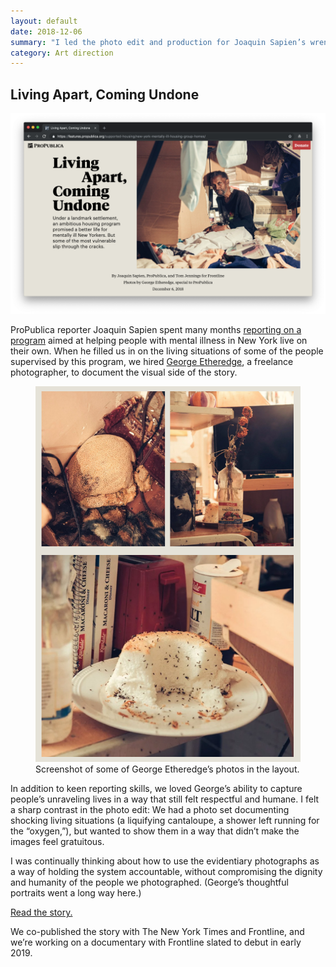 ```yaml
---
layout: default
date: 2018-12-06
summary: "I led the photo edit and production for Joaquin Sapien’s wrenching reporting on an ambitious housing program for mentally ill New Yorkers and how some of the most vulnerable slipped through the cracks."
category: Art direction
---
```


## Living Apart, Coming Undone

<img src="/assets/img/20181206-supported-housing-lead.png" alt="A screenshot of the opening art of a story, showing a man sitting surrounded by his belongings in his apartment in Flatbush, Brooklyn"/>

ProPublica reporter Joaquin Sapien spent many months [reporting on a program](https://features.propublica.org/supported-housing/new-york-mentally-ill-housing-group-homes/) aimed at helping people with mental illness in New York live on their own. When he filled us in on the living situations of some of the people supervised by this program, we hired [George Etheredge](https://www.instagram.com/george_etheredge/?hl=en), a freelance photographer, to document the visual side of the story.

<figure class="inset">
  <img src="/assets/img/20181206-supported-housing-3-up.png"/>
  <figcaption>Screenshot of some of George Etheredge’s photos in the layout.</figcaption>
</figure>

In addition to keen reporting skills, we loved George’s ability to capture people’s unraveling lives in a way that still felt respectful and humane. I felt a sharp contrast in the photo edit: We had a photo set documenting shocking living situations (a liquifying cantaloupe, a shower left running for the “oxygen,”), but wanted to show them in a way that didn’t make the images feel gratuitous.

I was continually thinking about how to use the evidentiary photographs as a way of holding the system accountable, without compromising the dignity and humanity of the people we photographed. (George’s thoughtful portraits went a long way here.)

[Read the story.](https://features.propublica.org/supported-housing/new-york-mentally-ill-housing-group-homes/)

We co-published the story with The New York Times and Frontline, and we’re working on a documentary with Frontline slated to debut in early 2019.
